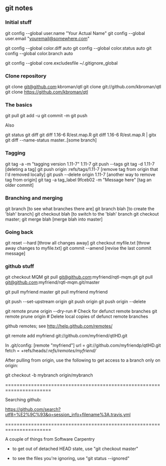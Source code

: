 ## git notes

### Initial stuff

  git config --global user.name "Your Actual Name"
  git config --global user.email "youremail@somewhere.com"

  git config --global color.diff auto
  git config --global color.status auto
  git config --global color.branch auto

  git config --global core.excludesfile ~/.gitignore_global

### Clone repository

  git clone git@github.com:kbroman/qtl
  git clone git://github.com/kbroman/qtl
  git clone https://github.com/kbroman/qtl

### The basics

  git pull
  git add -u
  git commit -m
  git push

Also

  git status
  git diff
  git diff 1.16-6 R/est.map.R
  git diff 1.16-6 R/est.map.R | gitx
  git diff --name-status master..[some branch]

### Tagging

  git tag -a -m "tagging version 1.11-7" 1.11-7
  git push --tags
  git tag -d 1.11-7                     [deleting a tag]
  git push origin :refs/tags/1.11-7     [remove tag from origin that I'd removed locally]
  git push --delete origin 1.11-7       [another way to remove tag from origin]
  git tag -a tag_label 9fceb02 -m "Message here"  [tag an older commit]

### Branching and merging

  git branch                            [to see what branches there are]
  git branch blah                       [to create the 'blah' branch]
  git checkout blah                     [to switch to the 'blah' branch
  git checkout master; git merge blah   [merge blah into master]


### Going back

  git reset --hard                      [throw all changes away]
  git checkout myfile.txt               [throw away changes to myfile.txt]
  git commit --amend                    [revise the last commit message]


### github stuff

 git checkout MQM
 git pull git@github.com:myfriend/rqtl-mqm.git
 git pull git@github.com:myfriend/rqtl-mqm.git/master


 git pull myfriend master
 git pull myfriend myfriend

 git push --set-upstream origin <branch>
 git push origin <branch>
 git push origin --delete <branch>

 git remote prune origin --dry-run  # Check for defunct remote branches
 git remote prune origin            # Delete local copies of defunct remote branches


github remotes; see http://help.github.com/remotes/

 git remote add myfriend git://github.com/myfriend/qtlHD.git

 In .git/config:
    [remote "myfriend"]
    url = git://github.com/myfriendp/qtlHD.git
    fetch = +refs/heads/*:refs/remotes/myfriend/*

After pulling from origin, use the following to get access to a branch
only on origin:

  git checkout -b mybranch origin/mybranch


======================================================================

Searching github:

   https://github.com/search?utf8=%E2%9C%93&q=session_info+filename%3A.travis.yml

======================================================================

A couple of things from Software Carpentry

- to get out of detached HEAD state, use "git checkout master"

- to see the files you're ignoring, use "git status --ignored"
